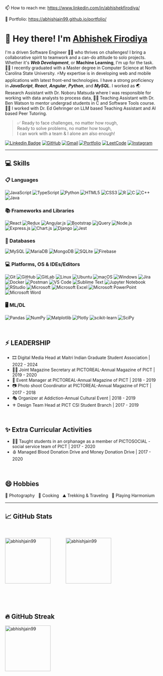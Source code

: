 📫 How to reach me: https://www.linkedin.com/in/abhishekfirodiya/

💼 Portfolio: https://abhishjain99.github.io/portfolio/

# 👋 Hey there! I'm [Abhishek Firodiya](https://abhishjain99.github.io/portfolio/)

I'm a driven Software Engineer 🧑‍💻 who thrives on challenges! I bring a collaborative spirit to teamwork and a can-do attitude to solo projects. Whether it's _**Web Development**_, or **Machine Learning**, I'm up for the task. 
🧑‍🎓 I recently graduated with a Master degree in Computer Science at North Carolina State University. ⚡My expertise is in developing web and mobile applications with latest front-end technologies. I have a strong proficiency in _**JavaScript**_, _**React**_, _**Angular**_, _**Python**_, and _**MySQL**_. I worked as 🌏 Research Assistant with Dr. Noboru Matsuda where I was responsible for working with data analysts to process data, 🧑‍🏫 Teaching Assistant with Dr. Ben Watson to mentor undergrad students in C and Software Tools course. 🧑‍💻 I worked with Dr. Ed Gehringer on LLM based Teaching Assistant and AI based Peer Tutoring.

> ✅ Ready to face challenges, no matter how rough,<br>
> Ready to solve problems, no matter how tough,<br>
> I can work with a team & I alone am also enough!


[![Linkedin Badge](https://img.shields.io/badge/linkedin-%230077B5.svg?style=for-the-badge&logo=linkedin&logoColor=white&link=https://www.linkedin.com/in/abhishekfirodiya/)](https://www.linkedin.com/in/abhishekfirodiya/) [![GitHub](https://img.shields.io/badge/-github-181717?style=for-the-badge&logo=GitHub&logoColor=white&link=https://github.com/abhishjain99)](https://github.com/abhishjain99) [![Gmail](https://img.shields.io/badge/Gmail-D14836?style=for-the-badge&logo=gmail&logoColor=white&link=mailto://asfirodiya@gmail.com)](mailto://asfirodiya@gmail.com) [![Portfolio](https://img.shields.io/badge/-portfolio-4285F4?style=for-the-badge&logo=googlechrome&logoColor=white&link=https://abhishjain99.github.io/portfolio/)](https://abhishjain99.github.io/portfolio/) [![LeetCode](https://img.shields.io/badge/LeetCode-000000?style=for-the-badge&logo=LeetCode&logoColor=#d16c06&link=https://leetcode.com/u/abhishekfirodiya/)](https://leetcode.com/u/abhishekfirodiya/) [![Instagram](https://img.shields.io/badge/Instagram-%23E4405F.svg?style=for-the-badge&logo=Instagram&logoColor=white)](https://www.instagram.com/abhish.jain99/)

<hr>

## 💻 Skills

### 📋 Languages

![JavaScript](https://img.shields.io/badge/javascript-%23323330.svg?style=flat-plastic&logo=javascript&logoColor=%23F7DF1E)
![TypeScript](https://img.shields.io/badge/typescript-%23007ACC.svg?style=flat-plastic&logo=typescript&logoColor=white)
![Python](https://img.shields.io/badge/python-3670A0?style=flat-plastic&logo=python&logoColor=ffdd54)
![HTML5](https://img.shields.io/badge/html5-%23E34F26.svg?style=flat-plastic&logo=html5&logoColor=white)
![CSS3](https://img.shields.io/badge/css3-%231572B6.svg?style=flat-plastic&logo=css3&logoColor=white)
![R](https://img.shields.io/badge/r-%23276DC3.svg?style=flat-plastic&logo=r&logoColor=white)
![C](https://img.shields.io/badge/c-%2300599C.svg?style=flat-plastic&logo=c&logoColor=white)
![C++](https://img.shields.io/badge/c++-%2300599C.svg?style=flat-plastic&logo=c%2B%2B&logoColor=white)
![Java](https://img.shields.io/badge/java-%23ED8B00.svg?style=flat-plastic&logo=openjdk&logoColor=white)

### 📚 Frameworks and Libraries

![React](https://img.shields.io/badge/react-%2320232a.svg?style=flat-plastic&logo=react&logoColor=%2361DAFB)
![Redux](https://img.shields.io/badge/redux-%23593d88.svg?style=flat-plastic&logo=redux&logoColor=white)
![Angular.js](https://img.shields.io/badge/angular.js-%23E23237.svg?style=flat-plastic&logo=angularjs&logoColor=white)
![Bootstrap](https://img.shields.io/badge/bootstrap-%238511FA.svg?style=flat-plastic&logo=bootstrap&logoColor=white)
![jQuery](https://img.shields.io/badge/jquery-%230769AD.svg?style=flat-plastic&logo=jquery&logoColor=white)
![Node.js](https://img.shields.io/badge/node.js-6DA55F?style=flat-plastic&logo=node.js&logoColor=white)
![Express.js](https://img.shields.io/badge/express.js-%23404d59.svg?style=flat-plastic&logo=express&logoColor=%2361DAFB)
![Chart.js](https://img.shields.io/badge/chart.js-F5788D.svg?style=flat-plastic&logo=chart.js&logoColor=white)
![Django](https://img.shields.io/badge/django-%23092E20.svg?style=flat-plastic&logo=django&logoColor=white)
![Jest](https://img.shields.io/badge/-jest-%23C21325?style=flat-plastic&logo=jest&logoColor=white)

### 💾 Databases

![MySQL](https://img.shields.io/badge/mysql-4479A1.svg?style=flat-plastic&logo=mysql&logoColor=white)
![MariaDB](https://img.shields.io/badge/MariaDB-003545?style=flat-plastic&logo=mariadb&logoColor=white)
![MongoDB](https://img.shields.io/badge/MongoDB-%234ea94b.svg?style=flat-plastic&logo=mongodb&logoColor=white)
![SQLite](https://img.shields.io/badge/sqlite-%2307405e.svg?style=flat-plastic&logo=sqlite&logoColor=white)
![Firebase](https://img.shields.io/badge/firebase-a08021?style=flat-plastic&logo=firebase&logoColor=ffcd34)

### 💻 Platforms, OS & IDEs/Editors

![Git](https://img.shields.io/badge/git-%23F05033.svg?style=flat-plastic&logo=git&logoColor=white)
![GitHub](https://img.shields.io/badge/github-%23121011.svg?style=flat-plastic&logo=github&logoColor=white)
![GitLab](https://img.shields.io/badge/gitlab-%23181717.svg?style=flat-plastic&logo=gitlab&logoColor=white)
![Linux](https://img.shields.io/badge/Linux-FCC624?style=flat-plastic&logo=linux&logoColor=black)
![Ubuntu](https://img.shields.io/badge/Ubuntu-E95420?style=flat-plastic&logo=ubuntu&logoColor=white)
![macOS](https://img.shields.io/badge/mac%20os-000000?style=flat-plastic&logo=macos&logoColor=F0F0F0)
![Windows](https://img.shields.io/badge/Windows-0078D6?style=flat-plastic&logo=windows&logoColor=white)
![Jira](https://img.shields.io/badge/jira-%230A0FFF.svg?style=flat-plastic&logo=jira&logoColor=white)
![Docker](https://img.shields.io/badge/docker-%230db7ed.svg?style=flat-plastic&logo=docker&logoColor=white)
![Postman](https://img.shields.io/badge/Postman-FF6C37?style=flat-plastic&logo=postman&logoColor=white)
![VS Code](https://img.shields.io/badge/Visual%20Studio%20Code-0078d7.svg?style=flat-plastic&logo=visual-studio-code&logoColor=white)
![Sublime Text](https://img.shields.io/badge/sublime_text-%23575757.svg?style=flat-plastic&logo=sublime-text&logoColor=important)
![Jupyter Notebook](https://img.shields.io/badge/jupyter-%23FA0F00.svg?style=flat-plastic&logo=jupyter&logoColor=white)
![RStudio](https://img.shields.io/badge/RStudio-4285F4?style=flat-plastic&logo=rstudio&logoColor=white)
![Microsoft](https://img.shields.io/badge/Microsoft-0078D4?style=flat-plastic&logo=microsoft&logoColor=white)
![Microsoft Excel](https://img.shields.io/badge/Microsoft_Excel-217346?style=flat-plastic&logo=microsoft-excel&logoColor=white)
![Microsoft PowerPoint](https://img.shields.io/badge/Microsoft_PowerPoint-B7472A?style=flat-plastic&logo=microsoft-powerpoint&logoColor=white)
![Microsoft Word](https://img.shields.io/badge/Microsoft_Word-2B579A?style=flat-plastic&logo=microsoft-word&logoColor=white)

### 🖥️ ML/DL

![Pandas](https://img.shields.io/badge/pandas-%23150458.svg?style=flat-plastic&logo=pandas&logoColor=white)
![NumPy](https://img.shields.io/badge/numpy-%23013243.svg?style=flat-plastic&logo=numpy&logoColor=white)
![Matplotlib](https://img.shields.io/badge/Matplotlib-%23ffffff.svg?style=flat-plastic&logo=Matplotlib&logoColor=black)
![Plotly](https://img.shields.io/badge/Plotly-%233F4F75.svg?style=flat-plastic&logo=plotly&logoColor=white)
![scikit-learn](https://img.shields.io/badge/scikit--learn-%23F7931E.svg?style=flat-plastic&logo=scikit-learn&logoColor=white)
![SciPy](https://img.shields.io/badge/SciPy-%230C55A5.svg?style=flat-plastic&logo=scipy&logoColor=%white)

<br>

## ⚡ LEADERSHIP
- 🎞️ Digital Media Head at Maitri Indian Graduate Student Association | 2022 - 2024
- 🧑‍💼 Joint Magazine Secretary at PICTOREAL-Annual Magazine of PICT    | 2019 - 2020
- 📑 Event Manager at PICTOREAL-Annual Magazine of PICT               | 2018 - 2019
- 📷 Photo shoot Coordinator at PICTOREAL-Annual Magazine of PICT     | 2017 - 2018
- 🎭 Organizer at Addiction-Annual Cultural Event                     | 2018 - 2019
- ⚜️ Design Team Head at PICT CSI Student Branch                      | 2017 - 2019

<br>

## ✨ Extra Curricular Activities
- 🧑‍🏫 Taught students in an orphanage as a member of PICTOSOCIAL - social service team of PICT | 2017 - 2020
- 🩸 Managed Blood Donation Drive and Money Donation Drive                                    | 2017 - 2020

<br>

## 😄 Hobbies
📸 Photography&nbsp;&nbsp;&nbsp;🥘 Cooking&nbsp;&nbsp;&nbsp;⛰️ Trekking & Traveling&nbsp;&nbsp;&nbsp;🎹 Playing Harmonium

<hr>

## 📈 GitHub Stats

<div style="display: flex; flex-direction: row; align-items: center; margin: 50px 0px">
    <img src="https://github-readme-stats.vercel.app/api/top-langs?username=abhishjain99&show_icons=true&locale=en&layout=compact" alt="abhishjain99" style="height: 150px; margin-right: 50" />
    <img src="https://github-readme-stats.vercel.app/api?username=abhishjain99&show_icons=true&locale=en" alt="abhishjain99" style="height: 150px"/>
</div>

<br>

## 🔥 GitHub Streak

<p><img align="center" src="https://github-readme-streak-stats.herokuapp.com/?user=abhishjain99&" alt="abhishjain99" style="height: 150px"/></p>

<!--
## 🧑‍🏫 EDUCATION
### North Carolina State University, Raleigh, North Carolina, USA (Current) | August 2022 - May 2024
Master of Computer Science | GPA 4.0 / 4.0
<br>Coursework: Automated Learning and Data Analysis (Data Mining), Network Science, Compiler Construction, Fundamentals of Data Science (Statistics), Database Management System, Neural Networks and Deep Learning, Human Computer Interaction, Social Computing and decentralized Artificial Intelligence, Design and Analysis of Algorithms
### Pune Institute of Computer Technology, Pune, Maharashtra, India | June 2016 - April 2020
Bachelor of Engineering in Information Technology | GPA 9.28 / 10
<br>Coursework: Data Structures, Theory of Computation, Machine Learning, Software Design & Modeling, Web Development, Computer Network

## 🌱 TECHNICAL SKILLS
<b>Programming and Web Development</b> : Python, JavaScript, TypeScript, HTML, CSS, Bootstrap, R, C, C++, Node.js, JDBC
<b>Databases</b> : MySQL, MongoDB
<b>Operating Systems</b> : Ubuntu (Linux), Windows, MacOS
<b>Tools & Frameworks</b> : Git, JIRA, Rest API, Frappe Framework, Angular, React, Tableau, Adobe Creative Suite

## 🔭 WORK EXPERIENCE
### Software Engineer, Elasticrun, Pune | July 2020 - June 2022
- Developed different platforms using HTML, CSS, JavaScript, MySQL, and Python for Data Science solutions with the Data Science Team.
- <b>Reduced planning time from 15 days to 3 days</b> by engineering a Sales and Operations Planning tool for field managers using Python, RestAPI, Javascript, HTML, and CSS.
- Pioneered the development of a brand platform, using Javascript, Python and MySQL <b>optimizing the time to generate insights from 2 days to 2 minutes</b> for metrics such as sales, throughput, customer engagement, and reach of partner brands.
- Created a brand platform which became a one-stop solution for partner brands to get insights of metrics like sales, throughput, customers, reach, etc. through dashboards and used Google Analytics to capture usage patterns. It <b>reduced the 2 day work to 2 minute dashboard</b>.
- Designed insightful UI for Data Science and Forecast Analysis team to monitor machine learning models and predict warehouse sales.
- Analyzed customer acquisition using HotJar and Google Analytics to improve user-friendliness and engagement.
- Built a one-stop solution to visualize the sales data for warehouses based on 32 different dimensions using the D3JS library.
- Performed on all levels of the software engineering cycle from documentation to testing, maintenance, and support of all the platforms I built which allowed me to develop the ability to work efficiently and effectively as part of a team.

## 👯 PROJECTS
### React App Development
- Building a platform for contact management (add, delete, and edit contacts) using Modern React, Routing and Redux.
### Web and Android Application Development:
- Built a system named 'Unify - Missing Persons Finder' to perform photo-matching of missing persons by partial face recognition using HTML, CSS, Bootstrap, Javascript, Django, Python, MySQL, and Android.
- <b>Reduced the missing person recovery time from months to days</b> by launching it for the use of police force throughout the country in collaboration with National Crime Records Bureau, Ministry of Home Affairs, Delhi, Govt. of India.
- Handled the enormous dataset of 30000+ images, and used Machine Learning Algorithms like Face Landmark Estimation, Deep CNN and KD-Tree algorithm for feature representation, classification, and matching.
- Structured the flow using UML diagrams, created database schema, wrote different queries in MySQL.
- Extended system by using images from videos from CCTV footage.
#### Skills: HTML, CSS, Bootstrap, Javascript, Python, MySQL, Android, Time Management, Teamwork.
### Machine Learning:
- Developed a tool using Python, Numpy and Pandas that uses classification models like K-nearest algorithms, Decision Trees, Logistic Regression, and Naive Bayes to classify the job posting as fake and legitimate with <b>94% accuracy</b>.
- Visualized results of classification using seaborn and matplotlib.
#### Skills: Python, pandas, numpy, matplotlib, sklearn, seaborn, SMOTE, K-Fold Cross Validation, Time Management, Teamwork, Machine Learning.
### Neural Network and Deep Learning:
- Investigated Deep Learning models like Bi-LSTM and Random Forest to classify multiple terrains from time-series data captured with the help of an accelerometer and gyroscope sensor attached to the prosthetic lower leg limb.
- Performed data preprocessing on time-series data to match the frequency of the data from multiple sensors (10Hz) and data labels (40Hz) using undersampling and oversampling 
techniques (SMOTE).
- Achieved 93% accuracy and 86% F1-score over unseen test data using Bi-LSTM model.
#### Skills: Machine Learning, Python, Numpy, Pandas, Time Management, Teamwork.
### Natural Language Processing:
- Automated extraction of software mentions from published biomedical literature using methods based on NLP.
- Fine-tuned the SciBert pre-trained model with SoMeSci dataset using transformer technique.
#### Skills: Machine Learning, Python, Numpy, Pandas, Time Management, Teamwork.
### Database management:
- Spearheaded the development of a media streaming service using MySQL and JDBC for song, artist, album, podcast, and episode data management.
- Implemented maintenance, royalty generation, and reporting functionalities, to enhance data analysis capabilities.
#### Skills: HTML, CSS, Bootstrap, Javascript, JDBC, MySQL, Time Management, Teamwork.
### Database Management and Website Development:
- Architectured a Food Ordering and Pickup System using Python, HTML, CSS, Bootstrap, Javascript, JDBC, and MySQL, enabling menu management for restaurants, online ordering for customers, and data visualization for admin.
- Integrated various services within the system, including onboarding new customers and restaurants, facilitating food ordering, cart management, and efficient order tracking.
#### Skills: HTML, CSS, Bootstrap, Javascript, JDBC, MySQL, Time Management, Teamwork.
### Data Analysis:
- Collaborated with a team of 3 people to analyze a small part of AdventureWorks database on queries like Big Customer, Loyal Customer, Best selling products, Customers buying only single product.
- Created insightful dashboards on Tableau for analysis on AdventureWorks database.
#### Skills: Data Analysis, Tableau, Teamwork

## ⚡ LEADERSHIP
- Digital Media Head at Maitri Indian Graduate Student Association | 2022 - 2024
- Joint Magazine Secretary at PICTOREAL-Annual Magazine of PICT    | 2019 - 2020
- Design Team Head at PICT CSI Student Branch                      | 2018 - 2019
- Event Manager at PICTOREAL-Annual Magazine of PICT               | 2018 - 2019
- Organizer at Addiction-Annual Cultural Event                     | 2018 - 2019
- BE Photo shoot Coordinator at PICTOREAL-Annual Magazine of PICT  | 2017 - 2018

## ✨ Extra Curricular Activities
- Taught students in an orphanage as a member of PICTOSOCIAL - social service team of PICT | 2018 - 2019
- Managed Blood Donation Drive and Money Donation Drive                                    | 2018 - 2020

## 😄 Hobbies
- Photography
- Cooking
- Trekking & Traveling
- Playing Harmonium
-->
